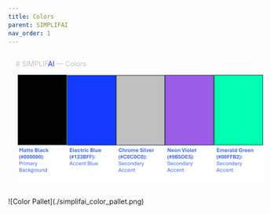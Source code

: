 ```yaml
---
title: Colors
parent: SIMPLIFAI
nav_order: 1
---
```

<div style="width:100%;hieght:100%background-color:#000000; color:#C0C0C0;padding:15px; border-radius:8px;">
# SIMPLIF<span style="color:#123BFF">AI</span> — Colors<br />

![Color Pallet](./simplifai_color_pallet.png)
</div>
![Color Pallet](./simplifai_color_pallet.png)
